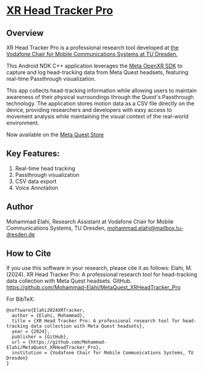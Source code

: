 
# [XR Head Tracker Pro](https://github.com/Mohammad-Elahi/MetaQuest_XRHeadTracker_Pro)

## Overview
XR Head Tracker Pro is a professional research tool developed at [the Vodafone Chair for Mobile Communications Systems at TU Dresden.](https://www.vodafone-chair.org/)

This Android NDK C++ application leverages the [Meta OpenXR SDK](https://developers.meta.com/horizon/downloads/package/oculus-openxr-mobile-sdk/) to capture and log head-tracking data from Meta Quest headsets, featuring real-time Passthrough visualization. 

This app collects head-tracking information while allowing users to maintain awareness of their physical surroundings through the Quest's Passthrough technology. The application stores motion data as a CSV file directly on the device, providing researchers and developers with easy access to movement analysis while maintaining the visual context of the real-world environment.

Now available on the [Meta Quest Store](https://www.meta.com/experiences/28111394221781002/)

## Key Features:
1. Real-time head tracking
2. Passthrough visualization
3. CSV data export
4. Voice Annotation



## Author

Mohammad Elahi, Research Assistant at Vodafone Chair for Mobile Communications Systems, TU Dresden, mohammad.elahi@mailbox.tu-dresden.de

## How to Cite

If you use this software in your research, please cite it as follows:
Elahi, M. (2024). XR Head Tracker Pro: A professional research tool for head-tracking data collection with Meta Quest headsets. GitHub. https://github.com/Mohammad-Elahi/MetaQuest_XRHeadTracker_Pro

For BibTeX:

```
@software{Elahi2024XRTracker,
  author = {Elahi, Mohammad},
  title = {XR Head Tracker Pro: A professional research tool for head-tracking data collection with Meta Quest headsets},
  year = {2024},
  publisher = {GitHub},
  url = {https://github.com/Mohammad-Elahi/MetaQuest_XRHeadTracker_Pro},
  institution = {Vodafone Chair for Mobile Communications Systems, TU Dresden}
}
